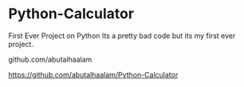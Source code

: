 # Python-Calculator
First Ever Project on Python
Its a pretty bad code but its my first ever project.

github.com/abutalhaalam

https://github.com/abutalhaalam/Python-Calculator
